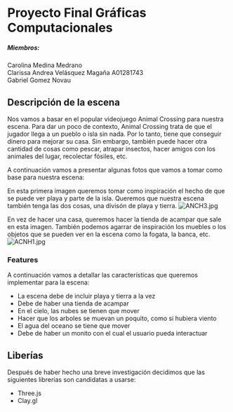 # **Proyecto Final Gráficas Computacionales**

##### Miembros:
Carolina Medina Medrano\
Clarissa Andrea Velásquez Magaña A01281743\
Gabriel Gomez Novau

## Descripción de la escena
Nos vamos a basar en el popular videojuego Animal Crossing para nuestra escena. Para dar un poco de contexto, Animal Crossing trata de que el jugador llega a un pueblo o isla sin nada. Por lo tanto, tiene que conseguir dinero para mejorar su casa. Sin embargo, también puede hacer otra cantidad de cosas como pescar, atrapar insectos, hacer amigos con los animales del lugar, recolectar fósiles, etc.

A continuación vamos a presentar algunas fotos que vamos a tomar como base para nuestra escena:

En esta primera imagen queremos tomar como inspiración el hecho de que se puede ver playa y parte de la isla. Queremos que nuestra escena también tenga las dos cosas, una divisón de playa y tierra.
![ANCH3.jpg](https://www.dropbox.com/s/v8sq2s77s782pk4/ANCH3.jpg?dl=0&raw=1)

En vez de hacer una casa, queremos hacer la tienda de acampar que sale en esta imagen. También podemos agarrar de inspiración los muebles o los objetos que se pueden ver en la escena como la fogata, la banca, etc.
![ACNH1.jpg](https://www.dropbox.com/s/zxrvv90vruuxmkr/ACNH1.jpg?dl=0&raw=1)

### Features
A continuación vamos a detallar las características que queremos implementar para la escena: 

- La escena debe de incluir playa y tierra a la vez
- Debe de haber una tienda de acampar
- En el cielo, las nubes se tienen que mover
- Hacer que los arboles se muevan un poquito, como si hubiera viento
- El agua del oceano se tiene que mover
- Debe de haber un monito con el cual el usuario pueda interactuar

## Liberías
Después de haber hecho una breve investigación decidimos que las siguientes librerías son candidatas a usarse:
- Three.js
- Clay.gl
